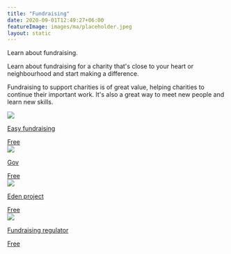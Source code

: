 ```yaml
---
title: "Fundraising"
date: 2020-09-01T12:49:27+06:00
featureImage: images/ma/placeholder.jpeg
layout: static
---
```


Learn about fundraising.

Learn about fundraising for a charity that's close to your heart or neighbourhood and start making a difference.

Fundraising to support charities is of great value, helping charities to continue their important work. It's also a great way to meet new people and learn new skills.

<a class="ma-link" href="https://www.easyfundraising.org.uk/fundraising-ideas/"><div class="ma-card"><div class="ma-icon"><img src ="/images/icon-check.png"/></div><div class="ma-name"><p>Easy fundraising</p></div><div class="ma-paid-text"><span>Free</span></div></div></a><a class="ma-link" href="https://www.gov.uk/guidance/fundraising-legally-and-responsibly"><div class="ma-card"><div class="ma-icon"><img src ="/images/icon-check.png"/></div><div class="ma-name"><p>Gov</p></div><div class="ma-paid-text"><span>Free</span></div></div></a><a class="ma-link" href="https://www.edenprojectcommunities.com/ideas/seven-ways-to-fundraise-for-your-community"><div class="ma-card"><div class="ma-icon"><img src ="/images/icon-check.png"/></div><div class="ma-name"><p>Eden project</p></div><div class="ma-paid-text"><span>Free</span></div></div></a><a class="ma-link" href="https://www.fundraisingregulator.org.uk/guidance/topics/community-fundraising-and-events"><div class="ma-card"><div class="ma-icon"><img src ="/images/icon-check.png"/></div><div class="ma-name"><p>Fundraising regulator</p></div><div class="ma-paid-text"><span>Free</span></div></div></a>  

<br/><br/>






